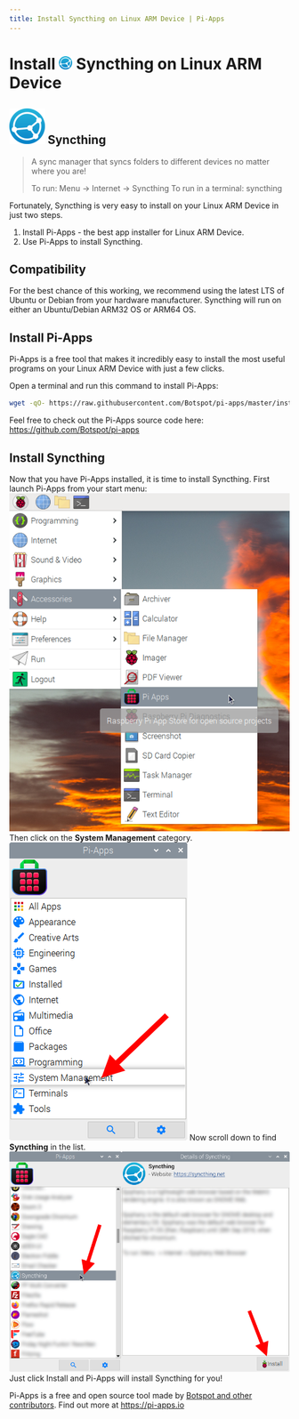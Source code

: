 ```yaml
---
title: Install Syncthing on Linux ARM Device | Pi-Apps
---
```

<div class="simple-install-content content">

# Install <img src="/img/app-icons/Syncthing/icon-64.png" height=24> Syncthing on Linux ARM Device

## <img src="/img/app-icons/Syncthing/icon-64.png"> Syncthing
> A sync manager that syncs folders to different devices no matter where you are!
> 
> To run: Menu -> Internet -> Syncthing
> To run in a terminal: syncthing

Fortunately, Syncthing is very easy to install on your Linux ARM Device in just two steps.
1. Install Pi-Apps - the best app installer for Linux ARM Device.
2. Use Pi-Apps to install Syncthing.
</div>
<div class="simple-install-content content">

## Compatibility
For the best chance of this working, we recommend using the latest LTS of Ubuntu or Debian from your hardware manufacturer.
Syncthing will run on either an Ubuntu/Debian ARM32 OS or ARM64 OS.
</div>
<div class="simple-install-content content">

## Install Pi-Apps

Pi-Apps is a free tool that makes it incredibly easy to install the most useful programs on your Linux ARM Device with just a few clicks.

Open a terminal and run this command to install Pi-Apps:
```bash
wget -qO- https://raw.githubusercontent.com/Botspot/pi-apps/master/install | bash
```
Feel free to check out the Pi-Apps source code here: https://github.com/Botspot/pi-apps
</div>
<div class="simple-install-content content">

## Install Syncthing

Now that you have Pi-Apps installed, it is time to install Syncthing.
First launch Pi-Apps from your start menu:
<img src="/img/start-menu.png">
Then click on the <b>System Management</b> category.
<img src="/img/category-selections/System Management.png">
Now scroll down to find <b>Syncthing</b> in the list.
<img src="/img/app-icons/Syncthing/app-selection.png">
Just click Install and Pi-Apps will install Syncthing for you!
</div>
<div class="simple-install-content content">

Pi-Apps is a free and open source tool made by [Botspot and other contributors](/about/#contributors). Find out more at https://pi-apps.io
</div>
